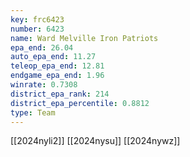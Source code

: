 ```yaml
---
key: frc6423
number: 6423
name: Ward Melville Iron Patriots
epa_end: 26.04
auto_epa_end: 11.27
teleop_epa_end: 12.81
endgame_epa_end: 1.96
winrate: 0.7308
district_epa_rank: 214
district_epa_percentile: 0.8812
type: Team
---
```

[[2024nyli2]]
[[2024nysu]]
[[2024nywz]]

